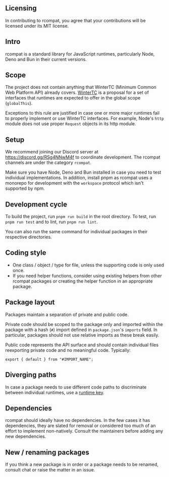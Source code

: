 ## Licensing

In contributing to rcompat, you agree that your contributions will be licensed
under its MIT license.

## Intro

rcompat is a standard library for JavaScript runtimes, particularly Node, Deno
and Bun in their current versions.

## Scope

The project does not contain anything that WinterTC (Minimum Common Web
Platform API) already covers. [WinterTC][wintertc] is a proposal for a set of
interfaces that runtimes are expected to offer in the global scope
(`globalThis`).

Exceptions to this rule are justified in case one or more major runtimes fail
to properly implement or use WinterTC interfaces. For example, Node's
`http` module does not use proper `Request` objects in its http module.

## Setup

We recommend joining our Discord server at https://discord.gg/RSg4NNwM4f to
coordinate development. The rcompat channels are under the category `rcompat`.

Make sure you have Node, Deno and Bun installed in case you need to test
individual implementations. In addition, install pnpm as rcompat uses a
monorepo for development with the `workspace` protocol which isn't supported by
npm.

## Development cycle

To build the project, run `pnpm run build` in the root directory. To test, run
`pnpm run test` and to lint, run `pnpm run lint`.

You can also run the same command for individual packages in their respective
directories.

## Coding style

* One class / object / type for file, unless the supporting code is only used
once.
* If you need helper functions, consider using existing helpers from other
rcompat packages or creating the helper function in an appropriate package.

## Package layout

Packages maintain a separation of private and public code.

Private code should be scoped to the package only and imported within the
package with a hash (`#`) import defined in `package.json`'s `imports` field.
In particular, packages should not use relative imports as these break easily.

Public code represents the API surface and should contain individual files 
reexporting private code and no meaningful code. Typically:

`export { default } from "#IMPORT_NAME";`

## Diverging paths

In case a package needs to use different code paths to discriminate between
individual runtimes, use a [runtime key][runtime-keys].

## Dependencies

rcompat should ideally have no dependencies. In the few cases it has
dependencies, they are slated for removal or considered too much of an effort
to implement non-natively. Consult the maintainers before adding any new
dependencies.

## New / renaming packages

If you think a new package is in order or a package needs to be renamed,
consult chat or raise the matter in an issue.

[runtime-keys]: https://runtime-keys.proposal.wintercg.org
[wintertc]: https://min-common-api.proposal.wintertc.org
